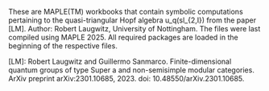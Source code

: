 These are MAPLE(TM) workbooks that contain symbolic computations pertaining to the quasi-triangular Hopf algebra u_q(sl_{2,I}) from the paper [LM]. 
Author: Robert Laugwitz, University of Nottingham.
The files were last compiled using MAPLE 2025. All required packages are loaded in the beginning of the respective files.


[LM]: Robert Laugwitz and Guillermo Sanmarco. Finite-dimensional quantum groups of type Super a and non-semisimple modular categories. ArXiv preprint arXiv:2301.10685, 2023. doi: 10.48550/arXiv.2301.10685.
